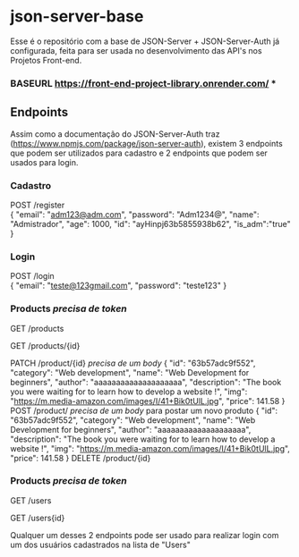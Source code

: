 # json-server-base

Esse é o repositório com a base de JSON-Server + JSON-Server-Auth já configurada, feita para ser usada no desenvolvimento das API's nos Projetos Front-end.

### BASEURL https://front-end-project-library.onrender.com/ *


## Endpoints

Assim como a documentação do JSON-Server-Auth traz (https://www.npmjs.com/package/json-server-auth), existem 3 endpoints que podem ser utilizados para cadastro e 2 endpoints que podem ser usados para login.

### Cadastro

POST /register <br/>
{
      "email": "adm123@adm.com",
      "password": "Adm1234@",
      "name": "Admistrador",
      "age": 1000,
      "id": "ayHinpj63b5855938b62",
      "is_adm":"true"
    }


### Login

POST /login <br/>
    {
	"email": "teste@123gmail.com",
	"password": "teste123"
}

### Products *precisa de token*
GET /products 

GET /products/{id}

PATCH /product/{id} *precisa de um body*
    {
	"id": "63b57adc9f552",
	"category": "Web development",
	"name": "Web Development for beginners",
	"author": "aaaaaaaaaaaaaaaaaaaa",
	"description": "The book you were waiting for to learn how to develop a website !",
	"img": "https://m.media-amazon.com/images/I/41+Bik0tUlL.jpg",
	"price": 141.58
}
POST /product/ *precisa de um body* para postar um novo produto
    {
	"id": "63b57adc9f552",
	"category": "Web development",
	"name": "Web Development for beginners",
	"author": "aaaaaaaaaaaaaaaaaaaa",
	"description": "The book you were waiting for to learn how to develop a website !",
	"img": "https://m.media-amazon.com/images/I/41+Bik0tUlL.jpg",
	"price": 141.58
}
DELETE /product/{id}

### Products *precisa de token*
GET /users

GET /users{id}




Qualquer um desses 2 endpoints pode ser usado para realizar login com um dos usuários cadastrados na lista de "Users"
